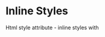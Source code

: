 # Inline Styles

Html style attribute - inline styles with <style> tag are scoped declarations which override any declarations applied 
from your stylesheet. They have no selector because they are applied directly to the element they target. Adding
important! In your stylesheet you will be able to override the inline stylesheet but if inline has important! Than 
nothing can **override** them.
  
# Selectors

- CSS can select HTML elements by tag, class, or ID.
- Multiple CSS classes can be applied to one HTML element.
- Classes can be reusable, while IDs can only be used once.
- IDs are more specific than classes, and classes are more specific than tags. 
- Multiple selectors can be chained together to select an element. This raises the specificity, but can be necessary.
- Nested elements can be selected by separating selectors with a space.
- Multiple unrelated selectors can receive the same styles by separating the selector names with commas.
  

